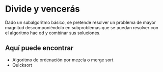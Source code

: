 # Divide y vencerás   

Dado un subalgoritmo básico, se pretende resolver un problema de mayor magnitud descomponiéndolo en subproblemas que se puedan resolver con el algoritmo hac od y combinar sus soluciones.  

## Aquí puede encontrar   
- Algoritmo de ordenación por mezcla o merge sort 
- Quicksort 
